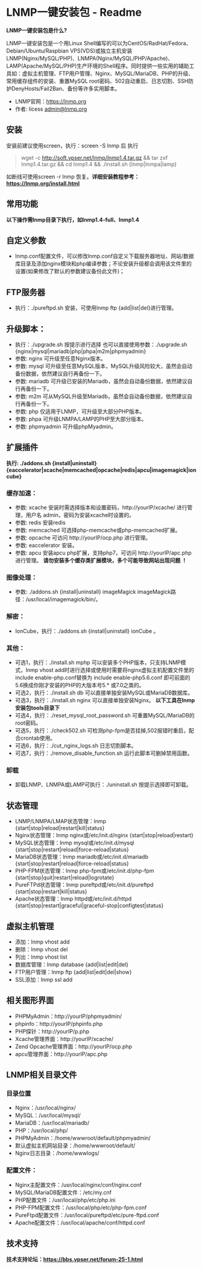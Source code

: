 # LNMP一键安装包 - Readme

**LNMP一键安装包是什么?**

LNMP一键安装包是一个用Linux Shell编写的可以为CentOS/RadHat/Fedora、Debian/Ubuntu/Raspbian VPS(VDS)或独立主机安装LNMP(Nginx/MySQL/PHP)、LNMPA(Nginx/MySQL/PHP/Apache)、LAMP(Apache/MySQL/PHP)生产环境的Shell程序。同时提供一些实用的辅助工具如：虚拟主机管理、FTP用户管理、Nginx、MySQL/MariaDB、PHP的升级、常用缓存组件的安装、重置MySQL root密码、502自动重启、日志切割、SSH防护DenyHosts/Fail2Ban、备份等许多实用脚本。

* LNMP官网：<https://lnmp.org>
* 作者: licess <admin@lnmp.org>


## 安装

安装前建议使用screen，执行：screen -S lnmp 后
执行
> wget -c http://soft.vpser.net/lnmp/lnmp1.4.tar.gz && tar zxf lnmp1.4.tar.gz && cd lnmp1.4 && ./install.sh {lnmp|lnmpa|lamp}

如断线可使用screen -r lnmp 恢复。**详细安装教程参考：<https://lnmp.org/install.html>**

## 常用功能

**以下操作需lnmp目录下执行，如lnmp1.4-full、lnmp1.4**

## 自定义参数
* lnmp.conf配置文件，可以修改lnmp.conf自定义下载服务器地址、网站/数据库目录及添加nginx模块和php编译参数；不论安装升级都会调用该文件里的设置(如果修改了默认的参数建议备份此文件)；

## FTP服务器
* 执行：./pureftpd.sh 安装，可使用lnmp ftp {add|list|del}进行管理。

## 升级脚本：
* 执行：./upgrade.sh 按提示进行选择
也可以直接使用参数：./upgrade.sh {nginx|mysql|mariadb|php|phpa|m2m|phpmyadmin}
* 参数: nginx 可升级至任意Nginx版本。
* 参数: mysql 可升级至任意MySQL版本，MySQL升级风险较大，虽然会自动备份数据，依然建议自行再备份一下。
* 参数: mariadb 可升级已安装的Mariadb，虽然会自动备份数据，依然建议自行再备份一下。
* 参数: m2m    可从MySQL升级至Mariadb，虽然会自动备份数据，依然建议自行再备份一下。
* 参数: php   仅适用于LNMP，可升级至大部分PHP版本。
* 参数: phpa    可升级LNMPA/LAMP的PHP至大部分版本。
* 参数: phpmyadmin    可升级phpMyadmin。

## 扩展插件
**执行: ./addons.sh {install|uninstall} {eaccelerator|xcache|memcached|opcache|redis|apcu|imagemagick|ioncube}**
### 缓存加速：
* 参数: xcache 安装时需选择版本和设置密码，http://yourIP/xcache/ 进行管理，用户名 admin，密码为安装xcache时设置的。
* 参数: redis  安装redis
* 参数: memcached 可选择php-memcache或php-memcached扩展。
* 参数: opcache 可访问 http://yourIP/ocp.php 进行管理。
* 参数: eaccelerator 安装。
* 参数: apcu 安装apcu php扩展，支持php7，可访问 http://yourIP/apc.php 进行管理。 
**请勿安装多个缓存类扩展模块，多个可能导致网站出现问题 ！**

### 图像处理：
* 参数: ./addons.sh {install|uninstall} imageMagick imageMagick路径：/usr/local/imagemagick/bin/。

### 解密：
* IonCube，执行：./addons.sh {install|uninstall} ionCube 。

### 其他：
* 可选1，执行：./install.sh mphp 可以安装多个PHP版本，只支持LNMP模式，lnmp vhost add时进行选择或使用时需要将nginx虚拟主机配置文件里的include enable-php.conf替换为 include enable-php5.6.conf 即可前面的5.6换成你刚才安装的PHP的大版本号5.* 或7.0之类的。
* 可选2，执行：./install.sh db 可以直接单独安装MySQL或MariaDB数据库。
* 可选3，执行：./install.sh nginx 可以直接单独安装Nginx。
**以下工具在lnmp安装包tools目录下**
* 可选4，执行：./reset_mysql_root_password.sh 可重置MySQL/MariaDB的root密码。
* 可选5，执行：./check502.sh  可检测php-fpm是否挂掉,502报错时重启，配合crontab使用。
* 可选6，执行：./cut_nginx_logs.sh 日志切割脚本。
* 可选7，执行：./remove_disable_function.sh 运行此脚本可删掉禁用函数。

### 卸载
* 卸载LNMP、LNMPA或LAMP可执行：./uninstall.sh 按提示选择即可卸载。

## 状态管理
* LNMP/LNMPA/LMAP状态管理：lnmp {start|stop|reload|restart|kill|status}
* Nginx状态管理：lnmp nginx或/etc/init.d/nginx {start|stop|reload|restart}
* MySQL状态管理：lnmp mysql或/etc/init.d/mysql {start|stop|restart|reload|force-reload|status}
* MariaDB状态管理：lnmp mariadb或/etc/init.d/mariadb {start|stop|restart|reload|force-reload|status}
* PHP-FPM状态管理：lnmp php-fpm或/etc/init.d/php-fpm {start|stop|quit|restart|reload|logrotate}
* PureFTPd状态管理：lnmp pureftpd或/etc/init.d/pureftpd {start|stop|restart|kill|status}
* Apache状态管理：lnmp httpd或/etc/init.d/httpd {start|stop|restart|graceful|graceful-stop|configtest|status}

## 虚拟主机管理
* 添加：lnmp vhost add
* 删除：lnmp vhost del
* 列出：lnmp vhost list
* 数据库管理：lnmp database {add|list|edit|del}
* FTP用户管理：lnmp ftp {add|list|edit|del|show}
* SSL添加：lnmp ssl add

## 相关图形界面
* PHPMyAdmin：http://yourIP/phpmyadmin/
* phpinfo：http://yourIP/phpinfo.php
* PHP探针：http://yourIP/p.php
* Xcache管理界面：http://yourIP/xcache/
* Zend Opcache管理界面：http://yourIP/ocp.php
* apcu管理界面：http://yourIP/apc.php

## LNMP相关目录文件

### 目录位置
* Nginx：/usr/local/nginx/
* MySQL：/usr/local/mysql/
* MariaDB：/usr/local/mariadb/
* PHP：/usr/local/php/
* PHPMyAdmin：/home/wwwroot/default/phpmyadmin/
* 默认虚拟主机网站目录：/home/wwwroot/default/
* Nginx日志目录：/home/wwwlogs/

### 配置文件：
* Nginx主配置文件：/usr/local/nginx/conf/nginx.conf
* MySQL/MariaDB配置文件：/etc/my.cnf
* PHP配置文件：/usr/local/php/etc/php.ini
* PHP-FPM配置文件：/usr/local/php/etc/php-fpm.conf
* PureFtpd配置文件：/usr/local/pureftpd/etc/pure-ftpd.conf
* Apache配置文件：/usr/local/apache/conf/httpd.conf


## 技术支持

**技术支持论坛：<https://bbs.vpser.net/forum-25-1.html>**
